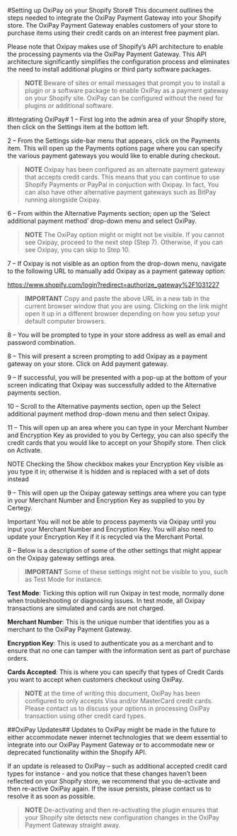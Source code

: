 #Setting up OxiPay on your Shopify Store#
This document outlines the steps needed to integrate the OxiPay Payment Gateway into your Shopify store. The OxiPay Payment Gateway enables customers of your store to purchase items using their credit cards on an interest free payment plan.

Please note that Oxipay makes use of Shopify’s API architecture to enable the processing payments via the OxiPay Payment Gateway. This API architecture significantly simplifies the configuration process and eliminates the need to install additional plugins or third party software packages.

> **NOTE** Beware of sites or email messages that prompt you to install a plugin or a software package to enable OxiPay as a payment gateway on your Shopify site. OxiPay can be configured without the need for plugins or additional software.

#Integrating OxiPay#
1 – First log into the admin area of your Shopify store, then click on the Settings item at the bottom left.

2 – From the Settings side-bar menu that appears, click on the Payments item. This will open up the Payments options page where you can specify the various payment gateways you would like to enable during checkout.

> **NOTE** Oxipay has been configured as an alternate payment gateway that accepts credit cards. This means that you can continue to use Shopify Payments or PayPal in conjuction with Oxipay. In fact, You can also have other alternative payment gateways such as BitPay running alongside Oxipay.

6 – From within the Alternative Payments section; open up the ‘Select additional payment method’ drop-down menu and select OxiPay.

> **NOTE** The OxiPay option might or might not be visible. If you cannot see Oxipay, proceed to the next step (Step 7). Otherwise, if you can see Oxipay, you can skip to Step 10.


7 – If Oxipay is not visible as an option from the drop-down menu, navigate to the following URL to manually add Oxipay as a payment gateway option:

https://www.shopify.com/login?redirect=authorize_gateway%2F1031227

> **IMPORTANT** Copy and paste the above URL in a new tab in the current browser window that you are using. Clicking on the link might open it up in a different browser depending on how you setup your default computer browsers.

8 – You will be prompted to type in your store address as well as email and password combination.

8 – This will present a screen prompting to add Oxipay as a payment gateway on your store. Click on Add payment gateway.

9 – If successful, you will be presented with a pop-up at the bottom of your screen indicating that Oxipay was successfully added to the Alternative payments section.

10 – Scroll to the Alternative payments section, open up the Select additional payment method drop-down menu and then select Oxipay.

11 – This will open up an area where you can type in your Merchant Number and Encryption Key as provided to you by Certegy, you can also specify the credit cards that you would like to accept on your Shopify store. Then click on Activate.

NOTE Checking the Show checkbox makes your Encryption Key visible as you type it in; otherwise it is hidden and is replaced with a set of dots instead 

9 – This will open up the Oxipay gateway settings area where you can type in your Merchant Number and Encryption Key as supplied to you by Certegy.

Important You will not be able to process payments via Oxipay until you input your Merchant Number and Encryption Key. You will also need to update your Encryption Key if it is recycled via the Merchant Portal.

8 – Below is a description of some of the other settings that might appear on the Oxipay gateway settings area.

> **IMPORTANT** Some of these settings might not be visible to you, such as Test Mode for instance.


**Test Mode**: Ticking this option will run Oxipay in test mode, normally done when troubleshooting or diagnosing issues. In test mode, all Oxipay transactions are simulated and cards are not charged.

**Merchant Number**: This is the unique number that identifies you as a merchant to the OxiPay Payment Gateway.

**Encryption Key**: This is used to authenticate you as a merchant and to ensure that no one can tamper with the information sent as part of purchase orders.

**Cards Accepted**: This is where you can specify that types of Credit Cards you want to accept when customers checkout using OxiPay.
 

> **NOTE** at the time of writing this document, OxiPay has been configured to only accepts Visa and/or MasterCard credit cards. Please contact us to discuss your options in processing OxiPay transaction using other credit card types.

 
##OxiPay Updates##
Updates to OxiPay might be made in the future to either accommodate newer internet technologies that we deem essential to integrate into our OxiPay Payment Gateway or to accommodate new or deprecated functionality within the Shopify API.
 
If an update is released to OxiPay – such as additional accepted credit card types for instance - and you notice that these changes haven’t been reflected on your Shopify store, we recommend that you de-activate and then re-active OxiPay again. If the issue persists, please contact us to resolve it as soon as possible.
 
> **NOTE** De-activating and then re-activating the plugin ensures that your Shopify site detects new configuration changes in the OxiPay Payment Gateway straight away.

 